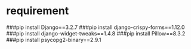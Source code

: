 # requirement
###pip install Django==3.2.7
###pip install django-crispy-forms==1.12.0
###pip install django-widget-tweaks==1.4.8
###pip install Pillow==8.3.2
###pip install psycopg2-binary==2.9.1

